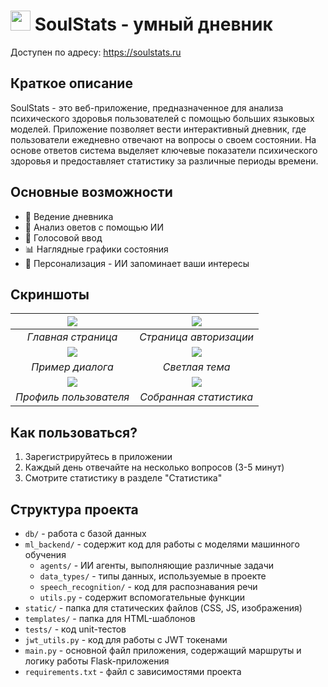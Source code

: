# <img src="https://i.ibb.co/bj2TPM92/logo.png" width="32"/> SoulStats - умный дневник

Доступен по адресу: https://soulstats.ru

## Краткое описание

SoulStats - это веб-приложение, предназначенное для анализа психического здоровья пользователей с помощью больших языковых моделей. Приложение позволяет вести интерактивный дневник, где пользователи ежедневно отвечают на вопросы о своем состоянии. На основе ответов система выделяет ключевые показатели психического здоровья и предоставляет статистику за различные периоды времени.

## Основные возможности

- 📝 Ведение дневника
- 🧠 Анализ оветов с помощью ИИ
- 🎤 Голосовой ввод
- 📊 Наглядные графики состояния
- 🧩 Персонализация - ИИ запоминает ваши интересы

## Скриншоты

| ![](https://i.ibb.co/HT6YgsSK/1.png) | ![](https://i.ibb.co/6Rw913N1/2.png) |
|:------------------------------------:|:------------------------------------:|
| *Главная страница*                   | *Страница авторизации*               |
| ![](https://i.ibb.co/TDpNNgyV/3.png) | ![](https://i.ibb.co/C5sRhL5R/4.png) |
| *Пример диалога*                     | *Светлая тема*                       |
| ![](https://i.ibb.co/9mxVNHcF/5.png) | ![](https://i.ibb.co/cKYRwzLT/screencapture-127-0-0-1-5000-stats-2025-04-21-19-40-36.png) |
| *Профиль пользователя*               | *Собранная статистика*               |


## Как пользоваться?

1. Зарегистрируйтесь в приложении
2. Каждый день отвечайте на несколько вопросов (3-5 минут)
3. Смотрите статистику в разделе "Статистика"

## Структура проекта

-	`db/` - работа с базой данных
-	`ml_backend/` - содержит код для работы с моделями машинного обучения
    -	`agents/` - ИИ агенты, выполняющие различные задачи
    -	`data_types/` - типы данных, используемые в проекте
    -	`speech_recognition/` - код для распознавания речи
    -	`utils.py` - содержит вспомогательные функции
-	`static/` - папка для статических файлов (CSS, JS, изображения)
-	`templates/` - папка для HTML-шаблонов
-	`tests/` - код unit-тестов
-	`jwt_utils.py` - код для работы с JWT токенами
-	`main.py` - основной файл приложения, содержащий маршруты и логику работы Flask-приложения
-	`requirements.txt` - файл с зависимостями проекта


